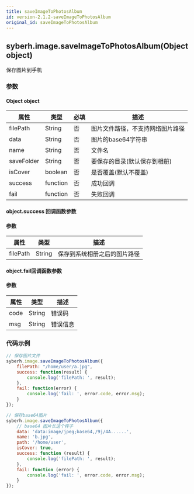 ```yaml
---
title: saveImageToPhotosAlbum
id: version-2.1.2-saveImageToPhotosAlbum
original_id: saveImageToPhotosAlbum
---
```


## syberh.image.saveImageToPhotosAlbum(Object object)

保存图片到手机

### 参数

#### Object object

| 属性    | 类型     | 必填 | 描述                                                         |
| ------- | -------- | -------- | ------------------------------------------------------------ |
| filePath | String | 否 | 图片文件路径，不支持网络图片路径 |
| data | String | 否 | 图片的base64字符串 |
| name | String | 否 | 文件名 |
| saveFolder | String | 否 | 要保存的目录(默认保存到相册) |
| isCover | boolean | 否 | 是否覆盖(默认不覆盖) |
| success | function | 否       | 成功回调                                       |
| fail    | function | 否       | 失败回调                                       |


#### object.success 回调函数参数

#### 参数
| 属性           | 类型    | 描述                                 |
| -------------- | ------  | ------------------------------------ |
| filePath | String | 保存到系统相册之后的图片路径 |

#### object.fail回调函数参数
#### 参数
| 属性 | 类型   | 描述     |
| ---- | ------ | -------- |
| code | String | 错误码   |
| msg  | String | 错误信息 |


### 代码示例
```js
// 保存图片文件
syberh.image.saveImageToPhotosAlbum({
    filePath: "/home/user/a.jpg",
	success: function(result) {
        console.log('filePath: ', result);
    },
    fail: function(error) {
        console.log('fail: ', error.code, error.msg);
    }
});

// 保存base64图片
syberh.image.saveImageToPhotosAlbum({
    // base64 图片长这个样子
    data: 'data:image/jpeg;base64,/9j/4A......',
    name: 'b.jpg',
    path: '/home/user',
    isCover: true,
    success: function (result) {
        console.log('filePath: ', result);
    },
    fail: function (error) {
        console.log('fail: ', error.code, error.msg);
    }
});
```